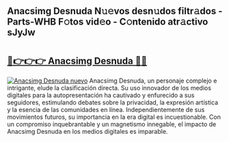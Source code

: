 ## Anacsimg Desnuda N𝚞𝚎vos desn𝚞dos filtr𝚊dos - Parts-WHB F𝚘tos vid𝚎o - C𝚘ntenido atr𝚊ctivo sJyJw

# <h2><a href="http://mbd0ylh.tromn.icu/?c=Anacsimg+Desnuda">🔗👉👉👉 Anacsimg Desnuda 🔗🔗</a></h2>

[![Anacsimg Desnuda nuevo](https://i.imgur.com/pEAQMta.gif)](http://mbd0ylh.tromn.icu/?c=Anacsimg+Desnuda)
Anacsimg Desnuda, un personaje complejo e intrigante, elude la clasificación directa. Su uso innovador de los medios digitales para la autopresentación ha cautivado y enfurecido a sus seguidores, estimulando debates sobre la privacidad, la expresión artística y la esencia de las comunidades en línea. Independientemente de sus movimientos futuros, su importancia en la era digital es incuestionable. Con un compromiso inquebrantable y un magnetismo innegable, el impacto de Anacsimg Desnuda en los medios digitales es imparable.
